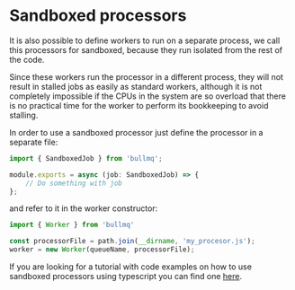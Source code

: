 # Sandboxed processors

It is also possible to define workers to run on a separate process, we call this processors for sandboxed, because they run isolated from the rest of the code.

Since these workers run the processor in a different process, they will not result in stalled jobs as easily as standard workers, although it is not completely impossible if the CPUs in the system are so overload that there is no practical time for the worker to perform its bookkeeping to avoid stalling.

In order to use a sandboxed processor just define the processor in a separate file:

```typescript
import { SandboxedJob } from 'bullmq';

module.exports = async (job: SandboxedJob) => {
    // Do something with job
};
```

and refer to it in the worker constructor:

```typescript
import { Worker } from 'bullmq'

const processorFile = path.join(__dirname, 'my_procesor.js');
worker = new Worker(queueName, processorFile);
```

If you are looking for a tutorial with code examples on how to use sandboxed processors using typescript you can find one [here](https://blog.taskforce.sh/using-typescript-with-bullmq/).
